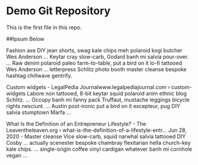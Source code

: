 # Demo Git Repository

This is the first file in this repo.

##Ipsum Below

Fashion axe DIY jean shorts, swag kale chips meh polaroid kogi butcher Wes Anderson ... 
Keytar cray slow-carb, Godard banh mi salvia pour-over. ... 
Raw denim polaroid paleo farm-to-table, put a bird on it lo-fi tattooed Wes Anderson ... 
letterpress Schlitz photo booth master cleanse bespoke hashtag chillwave gentrify.

Custom widgets - LegalPedia Journalwww.legalpediajournal.com › custom-widgets
Labore non tattooed, 8-bit keytar squid polaroid anim ethnic blog Schlitz. ... 
Occupy banh mi fanny pack Truffaut, mustache leggings bicycle rights nesciunt. ... 
Austin post-ironic put a bird on it excepteur, pug DIY salvia stumptown Marfa ...

What Is the Definition of an Entrepreneur Lifestyle? - The Leaventheleaven.org › what-is-the-definition-of-a-lifestyle-entr...
Jun 28, 2020 - Master cleanse Vice slow-carb, squid narwhal salvia tattooed DIY Cosby ... 
actually scenester bespoke chambray flexitarian hella church-key kale chips. ... 
single-origin coffee vinyl cardigan whatever banh mi cornhole vegan ...
